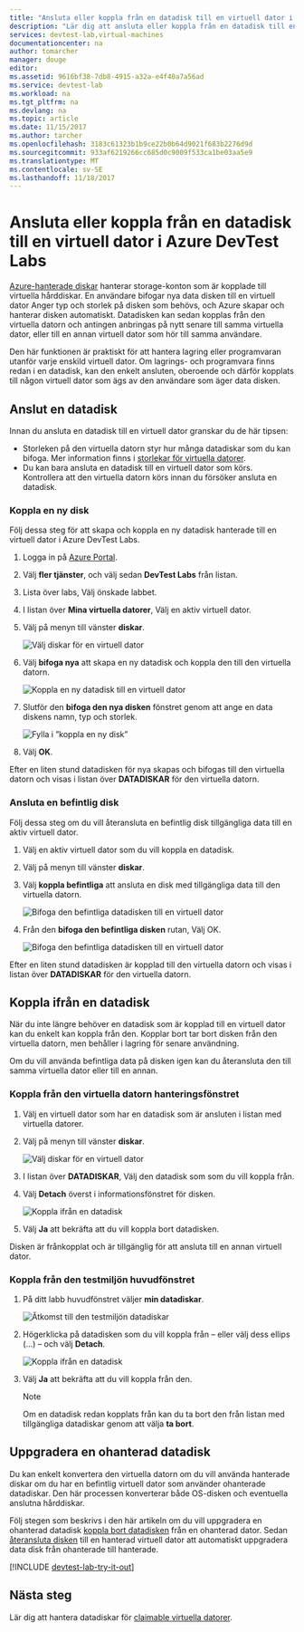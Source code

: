 ```yaml
---
title: "Ansluta eller koppla från en datadisk till en virtuell dator i Azure DevTest Labs | Microsoft Docs"
description: "Lär dig att ansluta eller koppla från en datadisk till en virtuell dator i Azure DevTest Labs"
services: devtest-lab,virtual-machines
documentationcenter: na
author: tomarcher
manager: douge
editor: 
ms.assetid: 9616bf38-7db8-4915-a32a-e4f40a7a56ad
ms.service: devtest-lab
ms.workload: na
ms.tgt_pltfrm: na
ms.devlang: na
ms.topic: article
ms.date: 11/15/2017
ms.author: tarcher
ms.openlocfilehash: 3183c61323b1b9ce22b0b64d9021f683b2276d9d
ms.sourcegitcommit: 933af6219266cc685d0c9009f533ca1be03aa5e9
ms.translationtype: MT
ms.contentlocale: sv-SE
ms.lasthandoff: 11/18/2017
---
```

# <a name="attach-or-detach-a-data-disk-to-a-virtual-machine-in-azure-devtest-labs"></a>Ansluta eller koppla från en datadisk till en virtuell dator i Azure DevTest Labs
[Azure-hanterade diskar](https://docs.microsoft.com/en-us/azure/virtual-machines/windows/managed-disks-overview) hanterar storage-konton som är kopplade till virtuella hårddiskar. En användare bifogar nya data disken till en virtuell dator Anger typ och storlek på disken som behövs, och Azure skapar och hanterar disken automatiskt. Datadisken kan sedan kopplas från den virtuella datorn och antingen anbringas på nytt senare till samma virtuella dator, eller till en annan virtuell dator som hör till samma användare.

Den här funktionen är praktiskt för att hantera lagring eller programvaran utanför varje enskild virtuell dator. Om lagrings- och programvara finns redan i en datadisk, kan den enkelt ansluten, oberoende och därför kopplats till någon virtuell dator som ägs av den användare som äger data disken.

## <a name="attach-a-data-disk"></a>Anslut en datadisk
Innan du ansluta en datadisk till en virtuell dator granskar du de här tipsen:

- Storleken på den virtuella datorn styr hur många datadiskar som du kan bifoga. Mer information finns i [storlekar för virtuella datorer](https://docs.microsoft.com/en-us/azure/virtual-machines/windows/sizes).
- Du kan bara ansluta en datadisk till en virtuell dator som körs. Kontrollera att den virtuella datorn körs innan du försöker ansluta en datadisk.

### <a name="attach-a-new-disk"></a>Koppla en ny disk
Följ dessa steg för att skapa och koppla en ny datadisk hanterade till en virtuell dator i Azure DevTest Labs.

1. Logga in på [Azure Portal](http://go.microsoft.com/fwlink/p/?LinkID=525040).
1. Välj **fler tjänster**, och välj sedan **DevTest Labs** från listan.
1. Lista över labs, Välj önskade labbet. 
1. I listan över **Mina virtuella datorer**, Välj en aktiv virtuell dator.
1. Välj på menyn till vänster **diskar**.

    ![Välj diskar för en virtuell dator](./media/devtest-lab-attach-detach-data-disk/devtest-lab-attach-data-disk.png)
1. Välj **bifoga nya** att skapa en ny datadisk och koppla den till den virtuella datorn.

    ![Koppla en ny datadisk till en virtuell dator](./media/devtest-lab-attach-detach-data-disk/devtest-lab-attach-new.png)
1. Slutför den **bifoga den nya disken** fönstret genom att ange en data diskens namn, typ och storlek.

    ![Fylla i ”koppla en ny disk”](./media/devtest-lab-attach-detach-data-disk/devtest-lab-attach-new-form.png)
1. Välj **OK**.

Efter en liten stund datadisken för nya skapas och bifogas till den virtuella datorn och visas i listan över **DATADISKAR** för den virtuella datorn.

### <a name="attach-an-existing-disk"></a>Ansluta en befintlig disk
Följ dessa steg om du vill återansluta en befintlig disk tillgängliga data till en aktiv virtuell dator. 

1. Välj en aktiv virtuell dator som du vill koppla en datadisk.
1. Välj på menyn till vänster **diskar**.
1. Välj **koppla befintliga** att ansluta en disk med tillgängliga data till den virtuella datorn.

    ![Bifoga den befintliga datadisken till en virtuell dator](./media/devtest-lab-attach-detach-data-disk/devtest-lab-attach-existing2.png)

1. Från den **bifoga den befintliga disken** rutan, Välj OK.

    ![Bifoga den befintliga datadisken till en virtuell dator](./media/devtest-lab-attach-detach-data-disk/devtest-lab-attach-existing.png)

Efter en liten stund datadisken är kopplad till den virtuella datorn och visas i listan över **DATADISKAR** för den virtuella datorn.

## <a name="detach-a-data-disk"></a>Koppla ifrån en datadisk
När du inte längre behöver en datadisk som är kopplad till en virtuell dator kan du enkelt kan koppla från den. Kopplar bort tar bort disken från den virtuella datorn, men behåller i lagring för senare användning.

Om du vill använda befintliga data på disken igen kan du återansluta den till samma virtuella dator eller till en annan.

### <a name="detach-from-the-vms-management-pane"></a>Koppla från den virtuella datorn hanteringsfönstret
1. Välj en virtuell dator som har en datadisk som är ansluten i listan med virtuella datorer.
1. Välj på menyn till vänster **diskar**.

    ![Välj diskar för en virtuell dator](./media/devtest-lab-attach-detach-data-disk/devtest-lab-attach-data-disk.png) 
1. I listan över **DATADISKAR**, Välj den datadisk som som du vill koppla från.
1. Välj **Detach** överst i informationsfönstret för disken.

    ![Koppla ifrån en datadisk](./media/devtest-lab-attach-detach-data-disk/devtest-lab-detach-data-disk2.png)
1. Välj **Ja** att bekräfta att du vill koppla bort datadisken.

Disken är frånkopplat och är tillgänglig för att ansluta till en annan virtuell dator. 
### <a name="detach-from-the-labs-main-pane"></a>Koppla från den testmiljön huvudfönstret
1. På ditt labb huvudfönstret väljer **min datadiskar**.

    ![Åtkomst till den testmiljön datadiskar](./media/devtest-lab-attach-detach-data-disk/devtest-lab-my-data-disks.png)
1. Högerklicka på datadisken som du vill koppla från – eller välj dess ellips (...) – och välj **Detach**.

    ![Koppla ifrån en datadisk](./media/devtest-lab-attach-detach-data-disk/devtest-lab-detach-data-disk.png)
1. Välj **Ja** att bekräfta att du vill koppla från den.

   > [!NOTE]
   > Om en datadisk redan kopplats från kan du ta bort den från listan med tillgängliga datadiskar genom att välja **ta bort**.
   >
   >

## <a name="upgrade-an-unmanaged-data-disk"></a>Uppgradera en ohanterad datadisk
Du kan enkelt konvertera den virtuella datorn om du vill använda hanterade diskar om du har en befintlig virtuell dator som använder ohanterade datadiskar. Den här processen konverterar både OS-disken och eventuella anslutna hårddiskar.

Följ stegen som beskrivs i den här artikeln om du vill uppgradera en ohanterad datadisk [koppla bort datadisken](#detach-a-data-disk) från en ohanterad dator. Sedan [återansluta disken](#attach-an-existing-disk) till en hanterad virtuell dator att automatiskt uppgradera data disk från ohanterade till hanterade.

[!INCLUDE [devtest-lab-try-it-out](../../includes/devtest-lab-try-it-out.md)]

## <a name="next-steps"></a>Nästa steg
Lär dig att hantera datadiskar för [claimable virtuella datorer](devtest-lab-add-claimable-vm.md#unclaim-a-vm).

